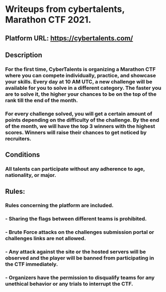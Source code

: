 # Writeups from cybertalents, Marathon CTF 2021.

## Platform URL: https://cybertalents.com/

## Description
### For the first time, CyberTalents is organizing a Marathon CTF where you can compete individually, practice, and showcase your skills. Every day at 10 AM UTC, a new challenge will be available for you to solve in a different category. The faster you are to solve it, the higher your chances to be on the top of the rank till the end of the month.

### For every challenge solved, you will get a certain amount of points depending on the difficulty of the challenge. By the end of the month, we will have the top 3 winners with the highest scores. Winners will raise their chances to get noticed by recruiters.

## Conditions
### All talents can participate without any adherence to age, nationality, or major.

## Rules:
### Rules concerning the platform are included.
### - Sharing the flags between different teams is prohibited.
### - Brute Force attacks on the challenges submission portal or challenges links are not allowed.
### - Any attack against the site or the hosted servers will be observed and the player will be banned from participating in the CTF immediately.
### - Organizers have the permission to disqualify teams for any unethical behavior or any trials to interrupt the CTF.

